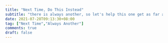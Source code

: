 ```yaml
---
title: "Next Time, Do This Instead"
subtitle: "there is always another, so let's help this one get as far as we can, while learning what we can for the next."
date: 2021-07-28T09:13:30+08:00
tag: ["Next Time","Always Another"]
comments: true
draft: false
---
```


